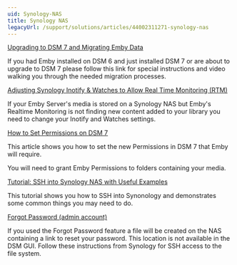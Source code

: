 ```yaml
---
uid: Synology-NAS
title: Synology NAS
legacyUrl: /support/solutions/articles/44002311271-synology-nas
---
```


[Upgrading to DSM 7 and Migrating Emby Data](https://emby.media/community/index.php?/topic/99745-dsm-6-to-dsm-7-emby-migration-instructions/)

If you had Emby installed on DSM 6 and just installed DSM 7 or are about to upgrade to DSM 7 please follow this link for special instructions and video walking you through the needed migration processes. 


[Adjusting Synology Inotify & Watches to Allow Real Time Monitoring (RTM)](https://emby.media/community/index.php?/topic/106276-fix-for-rtm-not-working-caused-by-limited-inotify-instanceswatches/#comment-1118343)

If your Emby Server's media is stored on a Synology NAS but Emby's Realtime Monitoring is not finding new content added to your library you need to change your Inotify and Watches settings.


[How to Set Permissions on DSM 7](https://github.com/EmbySupport/Emby.Docs/blob/master/Synology-Set-Permissions.md)

This article shows you how to set the new Permissions in DSM 7 that Emby will require.

You will need to grant Emby Permissions to folders containing your media.

[Tutorial: SSH into Synology NAS with Useful Examples](https://emby.media/community/index.php?/topic/118986-tutorial-ssh-into-synology-nas-with-useful-examples/)

This tutorial shows you how to SSH into Synonology and demonstrates some common things you may need to do.

[Forgot Password (admin account)](https://kb.synology.com/en-global/DSM/tutorial/How_to_login_to_DSM_with_root_permission_via_SSH_Telnet)

If you used the Forgot Password feature a file will be created on the NAS containing a link to reset your password. This location is not available in the DSM GUI.  Follow these instructions from Synology for SSH access to the file system.
